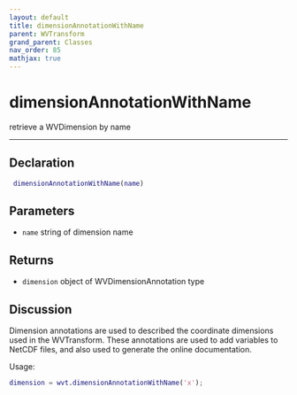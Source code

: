 ```yaml
---
layout: default
title: dimensionAnnotationWithName
parent: WVTransform
grand_parent: Classes
nav_order: 85
mathjax: true
---
```


#  dimensionAnnotationWithName

retrieve a WVDimension by name


---

## Declaration
```matlab
 dimensionAnnotationWithName(name)
```
## Parameters
+ `name`  string of dimension name

## Returns
+ `dimension`  object of WVDimensionAnnotation type

## Discussion

  Dimension annotations are used to described the coordinate dimensions
  used in the WVTransform. These annotations are used to add variables to
  NetCDF files, and also used to generate the online documentation.
 
  Usage:
 
  ```matlab
  dimension = wvt.dimensionAnnotationWithName('x');
  ```
 
        
